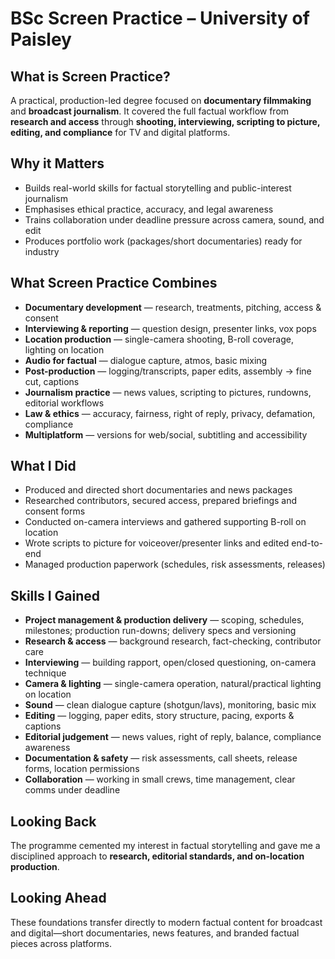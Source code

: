 # BSc Screen Practice – University of Paisley

## What is Screen Practice?
A practical, production-led degree focused on **documentary filmmaking** and **broadcast journalism**. It covered the full factual workflow from **research and access** through **shooting, interviewing, scripting to picture, editing, and compliance** for TV and digital platforms.

## Why it Matters
- Builds real-world skills for factual storytelling and public-interest journalism  
- Emphasises ethical practice, accuracy, and legal awareness  
- Trains collaboration under deadline pressure across camera, sound, and edit  
- Produces portfolio work (packages/short documentaries) ready for industry

## What Screen Practice Combines
- **Documentary development** — research, treatments, pitching, access & consent  
- **Interviewing & reporting** — question design, presenter links, vox pops  
- **Location production** — single-camera shooting, B-roll coverage, lighting on location  
- **Audio for factual** — dialogue capture, atmos, basic mixing  
- **Post-production** — logging/transcripts, paper edits, assembly → fine cut, captions  
- **Journalism practice** — news values, scripting to pictures, rundowns, editorial workflows  
- **Law & ethics** — accuracy, fairness, right of reply, privacy, defamation, compliance  
- **Multiplatform** — versions for web/social, subtitling and accessibility

## What I Did
- Produced and directed short documentaries and news packages  
- Researched contributors, secured access, prepared briefings and consent forms  
- Conducted on-camera interviews and gathered supporting B-roll on location  
- Wrote scripts to picture for voiceover/presenter links and edited end-to-end  
- Managed production paperwork (schedules, risk assessments, releases)

## Skills I Gained
- **Project management & production delivery** — scoping, schedules, milestones; production run-downs; delivery specs and versioning  
- **Research & access** — background research, fact-checking, contributor care  
- **Interviewing** — building rapport, open/closed questioning, on-camera technique  
- **Camera & lighting** — single-camera operation, natural/practical lighting on location  
- **Sound** — clean dialogue capture (shotgun/lavs), monitoring, basic mix  
- **Editing** — logging, paper edits, story structure, pacing, exports & captions  
- **Editorial judgement** — news values, right of reply, balance, compliance awareness  
- **Documentation & safety** — risk assessments, call sheets, release forms, location permissions  
- **Collaboration** — working in small crews, time management, clear comms under deadline

## Looking Back
The programme cemented my interest in factual storytelling and gave me a disciplined approach to **research, editorial standards, and on-location production**.

## Looking Ahead
These foundations transfer directly to modern factual content for broadcast and digital—short documentaries, news features, and branded factual pieces across platforms.
